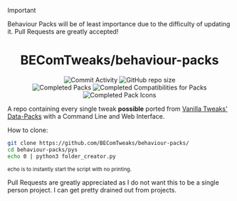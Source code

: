 > [!IMPORTANT]
> Behaviour Packs will be of least importance due to the difficulty of updating it.
> Pull Requests are greatly accepted!

<div align="center">

# BEComTweaks/behaviour-packs

![Commit Activity](https://img.shields.io/github/commit-activity/w/BEComTweaks/behaviour-packs?style=for-the-badge&label=Commits&color=purple)
![GitHub repo size](https://img.shields.io/github/repo-size/BEComTweaks/behaviour-packs?style=for-the-badge&label=Size&color=pink)
<br>
![Completed Packs](https://img.shields.io/badge/Packs-10%2F10-blue?style=for-the-badge&color=blue)
![Completed Compatibilities for Packs](https://img.shields.io/badge/Compatibilities-0%2F0-cyan?style=for-the-badge&color=cyan)
![Completed Pack Icons](https://img.shields.io/badge/Pack%20Icons-9%2F10-green?style=for-the-badge&color=green)

</div>
<div align="left">

A repo containing every single tweak **possible** ported from <a href="https://vanillatweaks.net/picker/datapacks">Vanilla Tweaks' Data-Packs</a> with a Command Line and Web Interface.

How to clone:

```bash
git clone https://github.com/BEComTweaks/behaviour-packs/
cd behaviour-packs/pys
echo 0 | python3 folder_creator.py
```

<sub>echo is to instantly start the script with no printing.</sub>

Pull Requests are greatly appreciated as I do not want this to be a single person project. I can get pretty drained out from projects.

</div>
